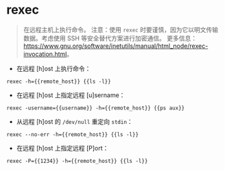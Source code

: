 # rexec

> 在远程主机上执行命令。
> 注意：使用 `rexec` 时要谨慎，因为它以明文传输数据。考虑使用 SSH 等安全替代方案进行加密通信。
> 更多信息：<https://www.gnu.org/software/inetutils/manual/html_node/rexec-invocation.html>。

- 在远程 [h]ost 上执行命令：

`rexec -h={{remote_host}} {{ls -l}}`

- 在远程 [h]ost 上指定远程 [u]sername：

`rexec -username={{username}} -h={{remote_host}} {{ps aux}}`

- 从远程 [h]ost 的 `/dev/null` 重定向 `stdin`：

`rexec --no-err -h={{remote_host}} {{ls -l}}`

- 在远程 [h]ost 上指定远程 [P]ort：

`rexec -P={{1234}} -h={{remote_host}} {{ls -l}}`